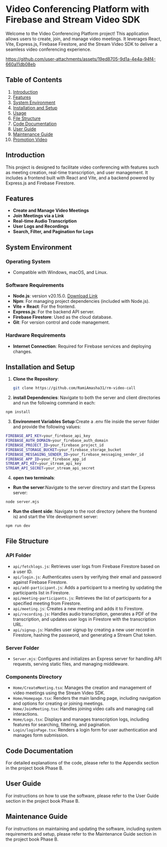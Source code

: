 # Video Conferencing Platform with Firebase and Stream Video SDK

Welcome to the Video Conferencing Platform project! This application allows users to create, join, and manage video meetings. It leverages React, Vite, Express.js, Firebase Firestore, and the Stream Video SDK to deliver a seamless video conferencing experience.


https://github.com/user-attachments/assets/19ed8705-9d1a-4e4a-94f4-660a11db08eb


## Table of Contents

1. [Introduction](#introduction)
2. [Features](#features)
3. [System Environment](#system-environment)
4. [Installation and Setup](#installation-and-setup)
5. [Usage](#usage)
6. [File Structure](#file-structure)
7. [Code Documentation](#code-documentation)
8. [User Guide](#user-guide)
9. [Maintenance Guide](#maintenance-guide)
10. [Promotion Video](#promotion-video)

## Introduction

This project is designed to facilitate video conferencing with features such as meeting creation, real-time transcription, and user management. It includes a frontend built with React and Vite, and a backend powered by Express.js and Firebase Firestore.

## Features

- **Create and Manage Video Meetings**
- **Join Meetings via a Link**
- **Real-time Audio Transcription**
- **User Logs and Recordings**
- **Search, Filter, and Pagination for Logs**

## System Environment

### Operating System

- Compatible with Windows, macOS, and Linux.

### Software Requirements

- **Node.js**: version v20.15.0. [Download Link](https://nodejs.org/en)
- **Npm**: For managing project dependencies (included with Node.js).
- **Vite + React**: For the frontend.
- **Express.js**: For the backend API server.
- **Firebase Firestore**: Used as the cloud database.
- **Git**: For version control and code management.

### Hardware Requirements

- **Internet Connection**: Required for Firebase services and deploying changes.

## Installation and Setup

1. **Clone the Repository**:
   ```bash
   git clone https://github.com/RamiAmasha31/rm-video-call
   ```
2. **install Dependencies**: Navigate to both the server and client directories and run the following command in each:

```bash
npm install
```

3. **Environment Variables Setup**:Create a .env file inside the server folder and provide the following values:

```bash
FIREBASE_API_KEY=your_firebase_api_key
FIREBASE_AUTH_DOMAIN=your_firebase_auth_domain
FIREBASE_PROJECT_ID=your_firebase_project_id
FIREBASE_STORAGE_BUCKET=your_firebase_storage_bucket
FIREBASE_MESSAGING_SENDER_ID=your_firebase_messaging_sender_id
FIREBASE_APP_ID=your_firebase_app_id
STREAM_API_KEY=your_stream_api_key
STREAM_API_SECRET=your_stream_api_secret
```

4. **open two terminals**:

- **Run the server**:Navigate to the server directory and start the Express server:

```bash
node server.mjs
```

- **Run the client side**: Navigate to the root directory (where the frontend is) and start the Vite development server:

```bash
npm run dev
```



## File Structure

### API Folder

- `api/fetchlogs.js`: Retrieves user logs from Firebase Firestore based on a user ID.
- `api/login.js`: Authenticates users by verifying their email and password against Firebase Firestore.
- `api/add-participant.js`: Adds a participant to a meeting by updating the participants list in Firestore.
- `api/meeting-participants.js`: Retrieves the list of participants for a specified meeting from Firestore.
- `api/meeting.js`: Creates a new meeting and adds it to Firestore.
- `api/recording.js`: Handles audio transcription, generates a PDF of the transcription, and updates user logs in Firestore with the transcription URL.
- `api/signup.js`: Handles user signup by creating a new user record in Firestore, hashing the password, and generating a Stream Chat token.

### Server Folder

- `Server.mjs`: Configures and initializes an Express server for handling API requests, serving static files, and managing middleware.

### Components Directory

- `Home/CreateMeeting.tsx`: Manages the creation and management of video meetings using the Stream Video SDK.
- `Home/Homepage.tsx`: Renders the main landing page, including navigation and options for creating or joining meetings.
- `Home/JoinMeeting.tsx`: Handles joining video calls and managing call interactions.
- `Home/Logs.tsx`: Displays and manages transcription logs, including features for searching, filtering, and pagination.
- `Login/loginPage.tsx`: Renders a login form for user authentication and manages form submission.

## Code Documentation

For detailed explanations of the code, please refer to the Appendix section in the project book Phase B.

## User Guide

For instructions on how to use the software, please refer to the User Guide section in the project book Phase B.

## Maintenance Guide

For instructions on maintaining and updating the software, including system requirements and setup, please refer to the Maintenance Guide section in the project book Phase B.


